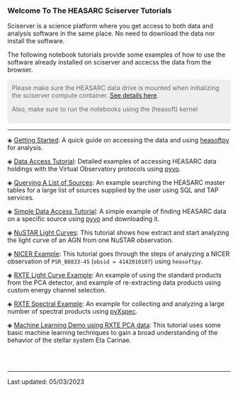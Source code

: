 
### Welcome To The HEASARC Sciserver Tutorials

Sciserver is a science platform where you get access to both data and analysis software in the same place. No need to download the data nor install the software.

The following notebook tutorials provide some examples of how to use the software already installed on sciserver and accecss the data from the browser. 

<div style='color: #666; background: #eee; padding:10px'>
Please make sure the HEASARC data drive is mounted when initializing the sciserver compute container. <a href='https://heasarc.gsfc.nasa.gov/docs/sciserver/'>See details here</a>.
<p>Also, make sure to run the notebooks using the (heasoft) kernel</p>
</div>

---



&#9672; [Getting Started](Getting-Started.ipynb): A quick guide on accessing the data and using [heasoftpy](https://github.com/HEASARC/heasoftpy) for analysis.

&#9672; [Data Access Tutorial](data_access.ipynb): Detailed examples of accessing HEASARC data holdings with the Virtual Observatory protocols using [pyvo](https://pyvo.readthedocs.io/en/latest/). 

&#9672; [Querying A List of Sources](source_list_querying.ipynb): An example searching the HEASARC master tables for a large list of sources supplied by the user using SQL and TAP services. 

&#9672; [Simple Data Access Tutorial](data_find_download.ipynb): A simple example of finding HEASARC data on a specific source using [pyvo](https://pyvo.readthedocs.io/en/latest/) and downloading it. 

&#9672; [NuSTAR Light Curves](nustar_lightcurve_example.ipynb): This tutorial shows how extract and start analyzing the light curve of an AGN from one NuSTAR observation.

&#9672; [NICER Example](nicer-example.ipynb): This tutorial goes through the steps of analyzing a NICER observation of `PSR_B0833-45` (`obsid = 4142010107`) using `heasoftpy`.

&#9672; [RXTE Light Curve Example](rxte_example_lightcurves.ipynb): An example of using the standard products from the PCA detector, and example of re-extracting data products using custom energy channel selection.

&#9672; [RXTE Spectral Example](rxte_example_spectral.ipynb): An example for collecting and analyzing a large number of spectral products using [pyXspec](https://heasarc.gsfc.nasa.gov/xanadu/xspec/python/html/index.html).

&#9672; [Machine Learning Demo using RXTE PCA data](demo_rxte_ml.ipynb): This tutorial uses some basic machine learning techniques to gain a broad understanding of the behavior of the stellar system Eta Carinae.


<br />
<br />

---
Last updated: 05/03/2023
